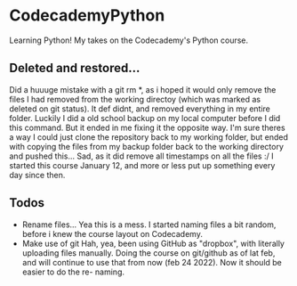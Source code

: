 # CodecademyPython
Learning Python! My takes on the Codecademy's Python course. 

## Deleted and restored...
Did a huuuge mistake with a git rm *, as i hoped it would only remove the files
I had removed from the working directoy (which was marked as deleted on git status). It def didnt, and removed everything in my entire folder. 
Luckily I did a old school backup on my local computer before I did this command. 
But it ended in me fixing it the opposite way. I'm sure theres a way I could 
just clone the repository back to my working folder, but ended with copying the files 
from my backup folder back to the working directory and pushed this... Sad, 
as it did remove all timestamps on all the files :/ I started this course
January 12, and more or less put up something every day since then. 

## Todos 
* Rename files...
Yea this is a mess. I started naming files a bit random, before i knew the 
course layout on Codecademy. 
* Make use of git
Hah, yea, been using GitHub as "dropbox", with literally uploading files 
manually. Doing the course on git/github as of lat feb, and will continue 
to use that from now (feb 24 2022). Now it should be easier to do the re-
naming. 

